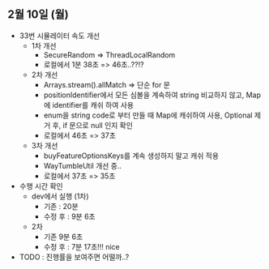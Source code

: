 
## 2월 10일 (월)

- 33번 시뮬레이터 속도 개선
	- 1차 개선
		- SecureRandom => ThreadLocalRandom
		- 로컬에서 1분 38초 => 46초..??!?
	- 2차 개선 
		- Arrays.stream().allMatch => 단순 for 문
		- positionIdentifier에서 모든 심볼을 계속하여 string 비교하지 않고, Map에 identifier를 캐쉬 하여 사용
		-  enum을 string code로 부터 만들 때 Map에 캐쉬하여 사용, Optional 제거 후, if 문으로 null 인지 확인
		- 로컬에서 46초 => 37초
	- 3차 개선 
		- buyFeatureOptionsKeys를 계속 생성하지 말고 캐쉬 적용
		- WayTumbleUtil 개선 중..
		- 로컬에서 37초 => 35초
- 수행 시간 확인
	- dev에서 실행 (1차)
		- 기존 : 20분
		- 수정 후 : 9분 6초
	- 2차
		- 기존 9분 6초
		- 수정 후 :  7분 17초!!! nice
- TODO : 진행률을 보여주면 어떨까..?